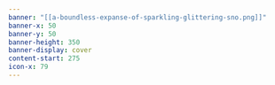 ```yaml
---
banner: "[[a-boundless-expanse-of-sparkling-glittering-sno.png]]"
banner-x: 50
banner-y: 50
banner-height: 350
banner-display: cover
content-start: 275
icon-x: 79
---
```

